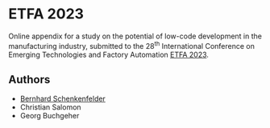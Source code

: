 # ETFA 2023
Online appendix for a study on the potential of low-code development in the manufacturing industry, submitted to the 28<sup>th</sup> International Conference on Emerging Technologies and Factory Automation [ETFA 2023](https://2023.ieee-etfa.org/).

## Authors
- [Bernhard Schenkenfelder](https://github.com/bernland)
- Christian Salomon
- Georg Buchgeher
